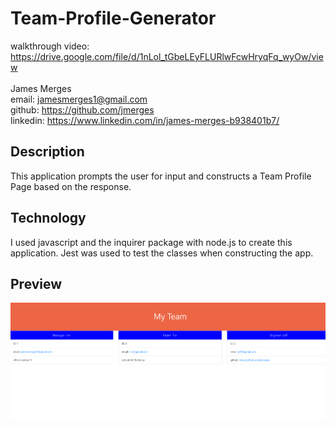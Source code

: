 # Team-Profile-Generator
walkthrough video: https://drive.google.com/file/d/1nLol_tGbeLEyFLURlwFcwHryqFq_wyOw/view  
<br>
James Merges  
email: jamesmerges1@gmail.com  
github: https://github.com/jmerges  
linkedin: https://www.linkedin.com/in/james-merges-b938401b7/  
## Description
This application prompts the user for input and constructs a Team Profile Page based on the response.
## Technology
I used javascript and the inquirer package with node.js to create this application. Jest was used to test the classes when constructing the app.
## Preview
![](./teamProfilePreview.png)